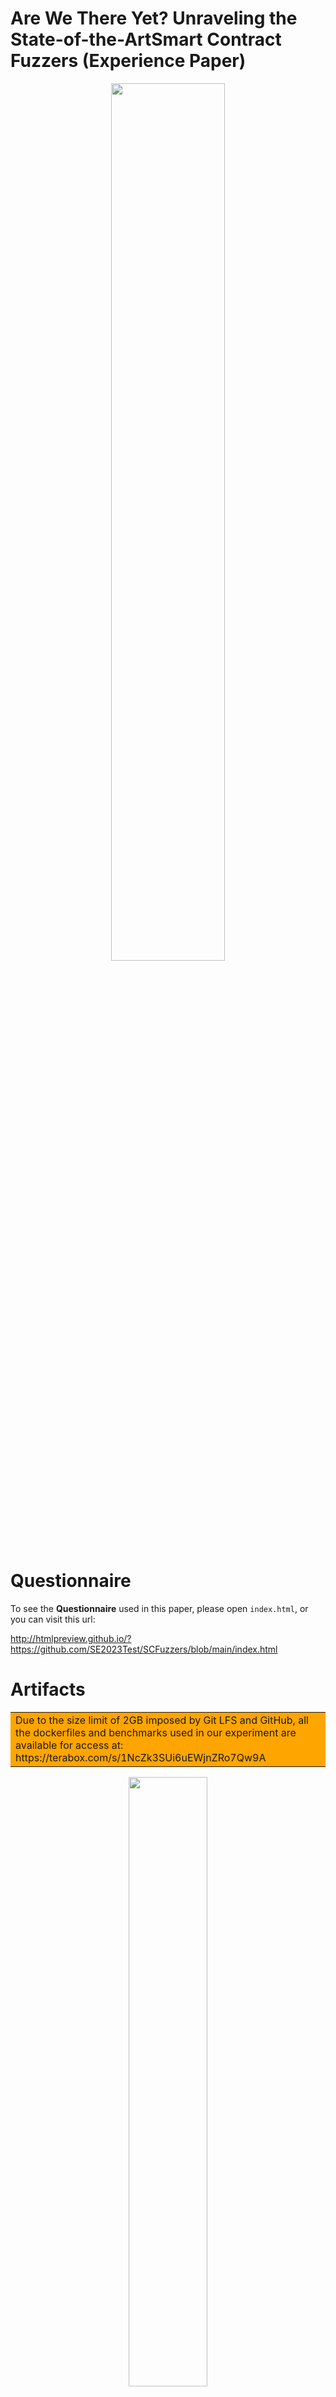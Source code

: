 # Are We There Yet? Unraveling the State-of-the-ArtSmart Contract Fuzzers (Experience Paper)

<p align="center"><img width="60%" src="./overview2.png"></p>

# Questionnaire
To see the **Questionnaire** used in this paper, please open `index.html`, or you can visit this url: 

http://htmlpreview.github.io/?https://github.com/SE2023Test/SCFuzzers/blob/main/index.html


# Artifacts
<table><tr><td bgcolor=orange> Due to the size limit of 2GB imposed by Git LFS and GitHub, all the dockerfiles and benchmarks used in our experiment are available for access at: https://terabox.com/s/1NcZk3SUi6uEWjnZRo7Qw9A</td></tr></table>  

<p align="center"><img width="50%" src="./dockerfiles.png"></p>


https://terabox.com/s/1NcZk3SUi6uEWjnZRo7Qw9A


Get started
===========
### How to load each Dockerfile:

1 import the docker image
```
docker import xxxxxDemo.tar testimage
```
2. start docker image
```
docker run -idt -p 5180:80 testimage:latest /bin/bash
```
3. run docker image
```
docker exec -it container_ID_obatined_in_step_2  /bin/bash
```
Please note that, due to the size of files, for some docker file, we upload a compressed one, please unzip it before you check. 


### Segmented compression

For particularly large files, we have used segmented compression, so please merge the segments before using them.
For example, to merge the files under `testContractfuzzer` folder

```
zip contractfuzzer.zip .z01 -s=0 --out testContractfuzzer.zip
```
After that, use the unzip command to unzip


Usage
=====

### 1.ContractFuzzer
#### How to run
```
docker run ......
cd /ContractFuzzer
bash run.sh --contracts_dir contract_folder
```
The covered instructions can be found at file: `/tracelog.log`, 
the output result can be found at `contract_folder`.

#### Source code
[LINK](https://github.com/gongbell/ContractFuzzer).

****

### 2.ILF
#### How to run
```
cd /go/src/ilf
bash ilfTestDepth.sh
```
The log file can be found at `/go/src/ilf/log/`

#### Source code
[LINK](https://github.com/eth-sri/ilf).

****

### 3.ConFuzzius
#### How to run
```
cd /root
python3 test.py
or python3 test_depth.py
```
the output result can be found at `./log/`.

#### Source code
[LINK](https://github.com/christoftorres/ConFuzzius).

****

### 4.sFuzz
#### How to run
```
cd /workdir
bash mainShell.sh
```
the output result can be found at `./output/`

#### Source code

[LINK](https://github.com/duytai/sFuzz).

****

### 5.xFuzz
#### How to run
```
cd /workdir
bash main.sh
```
the output result can be found at `./output/`

#### Source code
[LINK](https://github.com/zhang-alt/xFuzz).


****

### 6.RLF
#### How to run
```
docker run ......
cd /go/src/rlf/
bash ilfTest.sh
```
the output result can be found at `./log/`

#### Source code
[LINK]().

****

### 7.Smartian
#### How to run
```
cd /Smartian
bash mainshelldepth2.sh
```
the output result can be found at `./test/`

#### Source code
[LINK](https://github.com/SoftSec-KAIST/Smartian).

****

## 8.SmartGift
#### How to run
```
cd /SmartGift/code
python3 SmartGift_main.py target_abi_path sample_path output_path
cd /SmartGift/ContractFuzzer/
bash run.sh --contracts_dir contract_folder output_path
```
The covered instructions can be found at file: `/tracelog.log`, 
the output result can be found at `contract_folder`.

#### Source code
[LINK](https://github.com/chaoweilanmaohahaha/SmartGift).

****


### 9.EthPloit
#### How to run
```
cd /contract-fuzzer/src
bash maindepth2.sh
```
the output result can be found at `./output/`

#### Source code
[LINK](https://github.com/zqzqz/contract-fuzzer).


****

### 10.ityfuzz
#### How to run
```
cd /ityfuzz
bash ityfuzz.sh
```

the output result can be found at `/ityfuzz/result/`

#### Source code
[LINK][https://github.com/fuzzland/ityfuzz]

****

### 11. efcf

#### How to run
```
cd /efcf
bash efcf.sh
```
the output result can be found at `/efcf/result/`

#### Source code
[LINK](https://github.com/uni-due-syssec/efcf-framework)

------------------------------------

#### SmartACE (not used in our experiment)
#### How to run

```
cd /smartace
solc contract_file --bundle=contract_name --concrete --reps=5 --c-model \
    --output-dir=fuzz

cd fuzz ; mkdir build ; cd build
CC=clang-10 CXX=clang++-10 cmake ..
cmake --build . --target fuzz
```

#### Source code
[LINK](https://github.com/contract-ace/smartace/blob/cmodel-dev/tutorials/2_getting_started.md).


